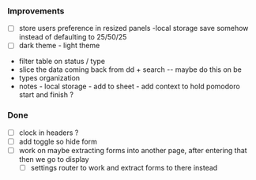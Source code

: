 ### Improvements

- [ ] store users preference in resized panels -local storage save somehow instead of defaulting to 25/50/25
- [ ] dark theme - light theme
- filter table on status / type
- slice the data coming back from dd + search -- maybe do this on be
- types organization
- notes - local storage - add to sheet - add context to hold pomodoro start and finish ?

### Done

- [ ] clock in headers ?
- [ ] add toggle so hide form
- [ ] work on maybe extracting forms into another page, after entering that then we go to display
  - [ ] settings router to work and extract forms to there instead
